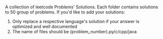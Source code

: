 A collection of leetcode Problems' Solutions. Each folder contains solutions to 50 group of problems. If you'd like to add your solutions:

1. Only replace a respective language's solution if your answer is optimized and well documented
2. The name of files should be (problem_number).py/c/cpp/java
